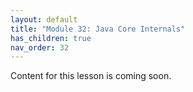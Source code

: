 ```yaml
---
layout: default
title: "Module 32: Java Core Internals"
has_children: true
nav_order: 32
---
```


Content for this lesson is coming soon.

